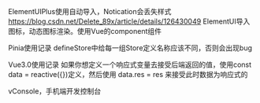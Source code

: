 ElementUIPlus使用自动导入，Notication会丢失样式
https://blog.csdn.net/Delete_89x/article/details/126430049
ElementUI导入图标，动态图标渲染。使用Vue的component组件
<component :is="item.icon"></component>


Pinia使用记录
defineStore中给每一组Store定义名称应该不同，否则会出现bug

Vue3.0使用记录
如果你想定义一个响应式变量去接受后端返回的值，使用const data = reactive({})定义，然后使用 data.res = res 来接受此时数据为响应式的

vConsole，手机端开发控制台